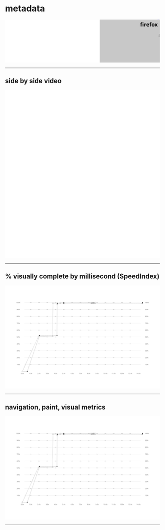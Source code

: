 
# metadata
![test and device metadata](../resources/2025-07-02-android-15-ptablet-unicat_es_x_metadata.svg)

---

## side by side video
![side by side video of firefox by chrome](../resources/2025-07-02-android-15-ptablet-unicat_es_x_video.svg)

---

## % visually complete by millisecond (SpeedIndex)
![line chart of percent visually complete SpeedIndex metric](../resources/2025-07-02-android-15-ptablet-unicat_es_x_line_graph.svg)

---

## navigation, paint, visual metrics
![line chart of percent visually complete SpeedIndex metric](../resources/2025-07-02-android-15-ptablet-unicat_es_x_line_graph.svg)

---
